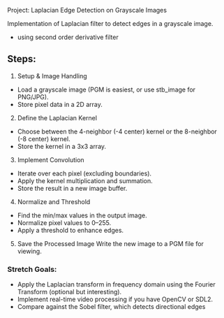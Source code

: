 Project: Laplacian Edge Detection on Grayscale Images

Implementation of Laplacian filter to detect edges in a grayscale image.
- using second order derivative filter

## Steps:
1. Setup & Image Handling
- Load a grayscale image (PGM is easiest, or use stb_image for PNG/JPG).
- Store pixel data in a 2D array.

2. Define the Laplacian Kernel
- Choose between the 4-neighbor (-4 center) kernel or the 8-neighbor (-8 center) kernel.
- Store the kernel in a 3x3 array.

3. Implement Convolution
- Iterate over each pixel (excluding boundaries).
- Apply the kernel multiplication and summation.
- Store the result in a new image buffer.

4. Normalize and Threshold
- Find the min/max values in the output image.
- Normalize pixel values to 0–255.
- Apply a threshold to enhance edges.

5. Save the Processed Image
Write the new image to a PGM file for viewing.


### Stretch Goals:
- Apply the Laplacian transform in frequency domain using the Fourier Transform (optional but interesting).
- Implement real-time video processing if you have OpenCV or SDL2.
- Compare against the Sobel filter, which detects directional edges